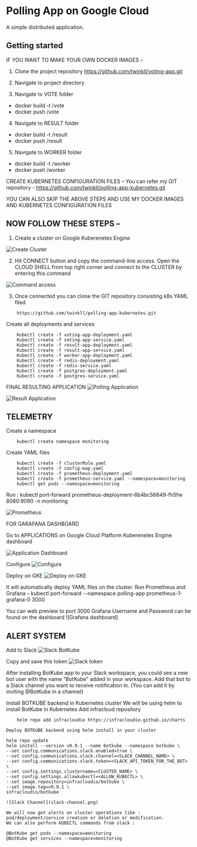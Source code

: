 # Polling App on Google Cloud

A simple distributed application.

## Getting started


IF YOU WANT TO MAKE YOUR OWN DOCKER IMAGES –
1.	Clone the project repository
https://github.com/twinkll/voting-app.git

2.	Navigate to project directory 
3.	Navigate to VOTE folder 
-	docker build -t <docker-username>/vote
-	docker push <docker-username>/vote
4.	Navigate to RESULT folder
-	docker build -t <docker-username>/result
-	docker push <docker-username>/result
5.	Navigate to WORKER folder
-	docker build -t <docker-username>/worker
-	docker push <docker-username>/worker

CREATE KUBERNETES CONFIGURATION FILES –
You can refer my GIT repository - https://github.com/twinkll/polling-app-kubernetes.git

YOU CAN ALSO SKIP THE ABOVE STEPS AND USE MY DOCKER IMAGES AND KUBERNETES CONFIGURATION FILES

## NOW FOLLOW THESE STEPS –

1.	Create a cluster on Google Kuberenetes Engine 

![Create Cluster](cluster.png)

2.	Hit CONNECT button and copy the command-line access.
Open the CLOUD SHELL from top right corner and connect to the CLUSTER by entering this command

![Command access](command.png)

3.	Once connected you can clone the GIT repository consisting k8s YAML filed
```
    https://github.com/twinkll/polling-app-kubernetes.git
```
Create all deployments and services 
```    
    Kubectl create -f voting-app-deployment.yaml
    Kubectl create -f voting-app-service.yaml
    Kubectl create -f result-app-deployment.yaml
    Kubectl create -f result-app-service.yaml
    Kubectl create -f worker-app-deployment.yaml
    Kubectl create -f redis-deployment.yaml
    Kubectl create -f redis-service.yaml
    Kubectl create -f postgres-deployment.yaml
    Kubectl create -f postgres-service.yaml
```
FINAL RESULTING APPLICATION 
![Polling Application](vote.png)

![Result Application](result.png)

## TELEMETRY

Create a namespace 
```
    kubectl create namespace monitoring
```
Create YAML files 
```
    kubectl create -f clusterRole.yaml
    kubectl create -f config-map.yaml
    kubectl create -f prometheus-deployment.yaml
    kubectl create -f prometheus-service.yaml --namespace=monitoring
    kubectl get pods --namespace=monitoring
```
Run : kubectl port-forward prometheus-deployment-6b4bc56649-fh5fw 8080:9090 -n monitoring

![Prometheus](prometheus.png)

FOR GARAFANA DASHBOARD

Go to APPLICATIONS on Google Cloud Platform Kuberenetes Engine dashboard

![Application Dashboard](application.png)

Configure
![Configure](application1.png)

Deploy on GKE
![Deploy on GKE](application2.png)

It will automatically deploy YAML files on the cluster.
Run Prometheus and Grafana – 
kubectl port-forward --namespace polling-app prometheus-1-grafana-0 3000

You can web preview to port 3000
Grafana Username and Password can be found on the dashboard 
![Grafana dashboard]

## ALERT SYSTEM

Add to Slack
![Slack BotKube](slack.png)

Copy and save this token
![Slack token](slack-token.png)

After installing BotKube app to your Slack workspace, you could see a new bot user with the name “BotKube” added in your workspace. Add that bot to a Slack channel you want to receive notification in. (You can add it by inviting @BotKube in a channel)

Install BOTKUBE backend in Kubernetes cluster
 We will be using helm to install BotKube in Kubernetes
 Add infracloud repository
```
    helm repo add infracloudio https://infracloudio.github.io/charts

Deploy BOTKUBE backend using helm install in your cluster
```   
    helm repo update
    helm install --version v0.9.1 --name botkube --namespace botkube \
    --set config.communications.slack.enabled=true \
    --set config.communications.slack.channel=<SLACK_CHANNEL_NAME> \
    --set config.communications.slack.token=<SLACK_API_TOKEN_FOR_THE_BOT> \
    --set config.settings.clustername=<CLUSTER_NAME> \
    --set config.settings.allowkubectl=<ALLOW_KUBECTL> \
    --set image.repository=infracloudio/botkube \
    --set image.tag=v0.9.1 \
    infracloudio/botkube
```
![Slack Channel](slack-channel.png)

We will now get alerts on cluster operations like : pod/deployment/service creation or deletion or modification.
We can also perform KUBECTL commands from slack :

```
    @BotKube get pods --namespace=monitoring
    @BotKube get services --namespace=monitoring
```
